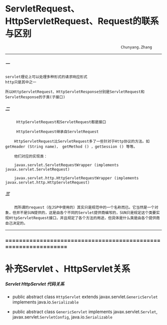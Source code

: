 # ServletRequest、 HttpServletRequest、Request的联系与区别

                                                        Chunyang.Zhang
---
##### 一
    servlet理论上可以处理多种形式的请求响应形式
    http只是其中之一

    所以HttpServletRequest、HttpServletResponse分别是ServletRequest和ServletResponse的子类(子接口)

##### 二 
         HttpServletRequest和ServletRequest都是接口

         HttpServletRequest继承自ServletRequest

        HttpServletRequest比ServletRequest多了一些针对于Http协议的方法。如getHeader (String name)， getMethod () ，getSession () 等等。

        他们对应的实现类：

        javax.servlet.ServletRequestWrapper (implements javax.servlet.ServletRequest)

        javax.servlet.http.HttpServletRequestWrapper (implements javax.servlet.http.HttpServletRequest) 

##### 三

        而所谓的request（在JSP中使用的）其实只是规范中的一个名称而已。它当然是一个对象，但并不是SUN提供的，这是由各个不同的Servlet提供商编写的，SUN只是规定这个类要实现HttpServletRequest接口，并且规定了各个方法的用途，但具体是什么类是由各个提供商自己决定的。



---
### ===============================================================

# 补充Servlet 、HttpServlet关系

##### Servlet HttpServlet 代码关系

* public abstract class `HttpServlet` extends javax.servlet.`GenericServlet` implements java.io.`Serializable`

* public abstract class `GenericServlet` implements javax.servlet.`Servlet`, javax.servlet.`ServletConfig`, java.io.`Serializable`
